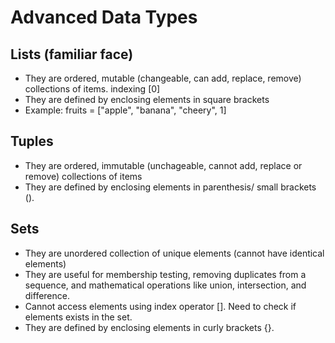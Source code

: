 # Advanced Data Types

## Lists (familiar face)
- They are ordered, mutable (changeable, can add, replace, remove) collections of items. indexing [0]
- They are defined by enclosing elements in square brackets
- Example: fruits = ["apple", "banana", "cheery", 1]

## Tuples
- They are ordered, immutable (unchageable, cannot add, replace or remove) collections of items
- They are defined by enclosing elements in parenthesis/ small brackets ().

## Sets
- They are unordered collection of unique elements (cannot have identical elements) 
- They are useful for membership testing, removing duplicates from a sequence, and mathematical operations like union, intersection, and difference. 
- Cannot access elements using index operator []. Need to check if elements exists in the set. 
- They are defined by enclosing elements in curly brackets {}.

